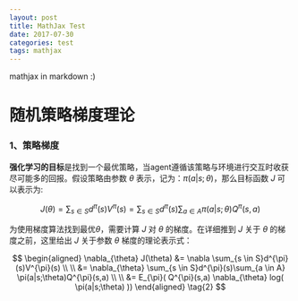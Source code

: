 ```yaml
---
layout: post
title: MathJax Test
date: 2017-07-30
categories: test
tags: mathjax 
---
```


mathjax in markdown :)
# 随机策略梯度理论

### 1、策略梯度

**强化学习的目标**是找到一个最优策略，当agent遵循该策略与环境进行交互时收获尽可能多的回报。假设策略由参数 $\theta$ 表示，记为：$\pi(a|s;\theta)$，那么目标函数 $J$ 可以表示为:

$$
J(\theta)=\sum_{s \in S}d^{\pi}(s)V^{\pi}(s)=\sum_{s \in S}d^{\pi}(s)\sum_{a \in A}\pi(a|s;\theta)Q^{\pi}(s,a) \tag{1}
$$

为使用梯度算法找到最优$\theta$，需要计算 $J$ 对 $\theta$ 的梯度。在详细推到 $J$ 关于 $\theta$ 的梯度之前，这里给出 $J$ 关于参数 $\theta$ 梯度的理论表示式：

$$
\begin{aligned} 
\nabla_{\theta} J(\theta) &= \nabla \sum_{s \in S}d^{\pi}(s)V^{\pi}(s) 
\\ 
\\ 
&= \nabla_{\theta} \sum_{s \in S}d^{\pi}(s)\sum_{a \in A} \pi(a|s;\theta)Q^{\pi}(s,a)
\\ 
\\ 
 &= E_{\pi}( Q^{\pi}(s,a) \nabla_{\theta} log( \pi(a|s;\theta) ))  
\end{aligned}
\tag{2}
$$
